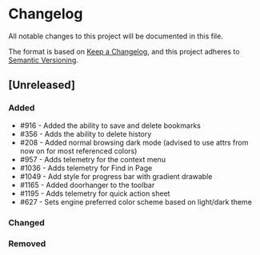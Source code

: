 # Changelog
All notable changes to this project will be documented in this file.

The format is based on [Keep a Changelog](https://keepachangelog.com/en/1.0.0/),
and this project adheres to [Semantic Versioning](https://semver.org/spec/v2.0.0.html).

## [Unreleased]
### Added
- #916 - Added the ability to save and delete bookmarks
- #356 - Adds the ability to delete history
- #208 - Added normal browsing dark mode (advised to use attrs from now on for most referenced colors)
- #957 - Adds telemetry for the context menu
- #1036 - Adds telemetry for Find in Page
- #1049 - Add style for progress bar with gradient drawable
- #1165 - Added doorhanger to the toolbar
- #1195 - Adds telemetry for quick action sheet
- #627 - Sets engine preferred color scheme based on light/dark theme
### Changed
### Removed